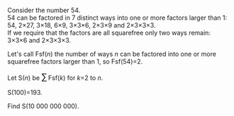 <p>
Consider the number 54.<br />
54 can be factored in 7 distinct ways into one or more factors larger than 1:<br />
54, 2×27, 3×18, 6×9, 3×3×6, 2×3×9 and 2×3×3×3.<br />
If we require that the factors are all squarefree only two ways remain: 3×3×6 and 2×3×3×3.
</p>
<p>
Let's call Fsf(<var>n</var>) the number of ways <var>n</var> can be factored into one or more squarefree factors larger than 1, so
Fsf(54)=2.
</p>
<p>
Let S(<var>n</var>) be <span style="font-size:larger;"><span style="font-size:larger;">∑</span></span> Fsf(<var>k</var>) for <var>k</var>=2 to <var>n</var>.
</p>
<p>
S(100)=193.
</p>
<p>
Find S(10 000 000 000). 
</p>


